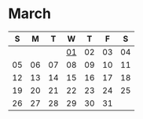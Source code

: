 # March

| S | M | T | W | T | F | S |
|---|---|---|---|---|---|---|
|   |   |   | [01](01.md) | 02 | 03 | 04 |
| 05 | 06 | 07 | 08 | 09 | 10 | 11 |
| 12 | 13 | 14 | 15 | 16 | 17 | 18 |
| 19 | 20 | 21 | 22 | 23 | 24 | 25 |
| 26 | 27 | 28 | 29 | 30 | 31 |
